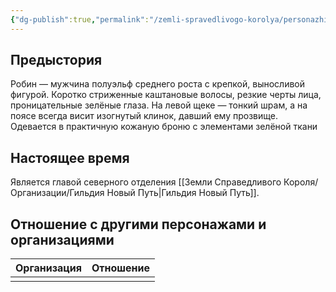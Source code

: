 ```yaml
---
{"dg-publish":true,"permalink":"/zemli-spravedlivogo-korolya/personazhi/robin-krivoj-klinok/"}
---
```


## Предыстория
Робин — мужчина полуэльф среднего роста с крепкой, выносливой фигурой. Коротко стриженные каштановые волосы, резкие черты лица, проницательные зелёные глаза. На левой щеке — тонкий шрам, а на поясе всегда висит изогнутый клинок, давший ему прозвище. Одевается в практичную кожаную броню с элементами зелёной ткани
## Настоящее время
Является главой северного отделения [[Земли Справедливого Короля/Организации/Гильдия Новый Путь\|Гильдия Новый Путь]].

## Отношение с другими персонажами и организациями

| Организация | Отношение |
| ----------- | --------- |
|             |           |

